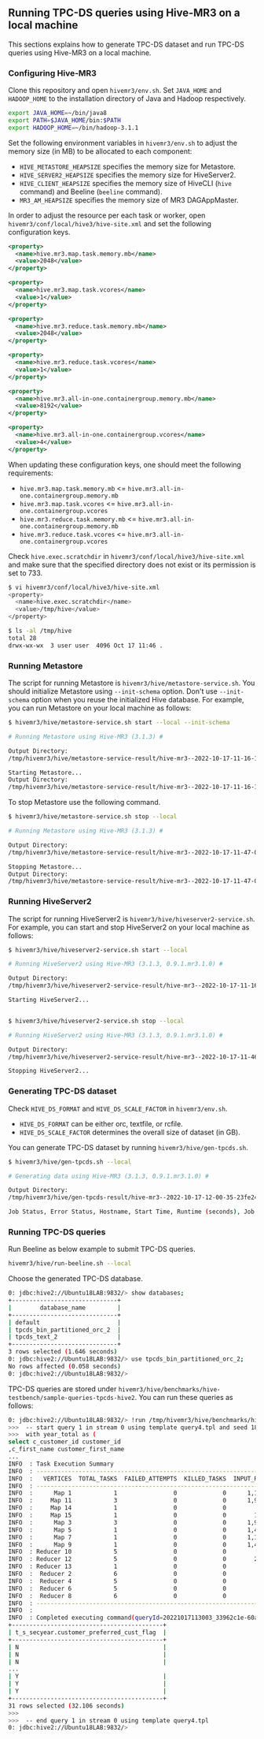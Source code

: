 ## Running TPC-DS queries using Hive-MR3 on a local machine

This sections explains how to generate TPC-DS dataset and run TPC-DS queries using Hive-MR3 on a local machine.

### Configuring Hive-MR3

Clone this repository and open `hivemr3/env.sh`.
Set `JAVA_HOME` and `HADOOP_HOME` to the installation directory of Java and Hadoop respectively.

```sh
export JAVA_HOME=~/bin/java8
export PATH=$JAVA_HOME/bin:$PATH
export HADOOP_HOME=~/bin/hadoop-3.1.1
```

Set the following environment variables in `hivemr3/env.sh` to adjust the memory size (in MB) to be allocated to each component:

* `HIVE_METASTORE_HEAPSIZE` specifies the memory size for Metastore.
* `HIVE_SERVER2_HEAPSIZE` specifies the memory size for HiveServer2.
* `HIVE_CLIENT_HEAPSIZE` specifies the memory size of HiveCLI (`hive` command) and Beeline (`beeline` command).
* `MR3_AM_HEAPSIZE` specifies the memory size of MR3 DAGAppMaster.

In order to adjust the resource per each task or worker, open `hivemr3/conf/local/hive3/hive-site.xml` and set the following configuration keys.

```xml
<property>
  <name>hive.mr3.map.task.memory.mb</name>
  <value>2048</value>
</property>

<property>
  <name>hive.mr3.map.task.vcores</name>
  <value>1</value>
</property>

<property>
  <name>hive.mr3.reduce.task.memory.mb</name>
  <value>2048</value>
</property>

<property>
  <name>hive.mr3.reduce.task.vcores</name>
  <value>1</value>
</property>

<property>
  <name>hive.mr3.all-in-one.containergroup.memory.mb</name>
  <value>8192</value>
</property>

<property>
  <name>hive.mr3.all-in-one.containergroup.vcores</name>
  <value>4</value>
</property>
```

When updating these configuration keys, one should meet the following requirements:

* `hive.mr3.map.task.memory.mb` <= `hive.mr3.all-in-one.containergroup.memory.mb`
* `hive.mr3.map.task.vcores` <= `hive.mr3.all-in-one.containergroup.vcores`
* `hive.mr3.reduce.task.memory.mb` <= `hive.mr3.all-in-one.containergroup.memory.mb`
* `hive.mr3.reduce.task.vcores` <= `hive.mr3.all-in-one.containergroup.vcores`

Check `hive.exec.scratchdir` in `hivemr3/conf/local/hive3/hive-site.xml` and make sure that the specified directory does not exist or its permission is set to 733.
```sh
$ vi hivemr3/conf/local/hive3/hive-site.xml
<property>
  <name>hive.exec.scratchdir</name>
  <value>/tmp/hive</value>
</property>

$ ls -al /tmp/hive
total 28
drwx-wx-wx  3 user user  4096 Oct 17 11:46 .
```

### Running Metastore

The script for running Metastore is `hivemr3/hive/metastore-service.sh`. You should initialize Metastore using `--init-schema` option. Don't use `--init-schema` option when you reuse the initialized Hive database. For example, you can run Metastore on your local machine as follows:
```sh
$ hivemr3/hive/metastore-service.sh start --local --init-schema

# Running Metastore using Hive-MR3 (3.1.3) #

Output Directory: 
/tmp/hivemr3/hive/metastore-service-result/hive-mr3--2022-10-17-11-16-17-41031659

Starting Metastore...
Output Directory: 
/tmp/hivemr3/hive/metastore-service-result/hive-mr3--2022-10-17-11-16-17-41031659
```

To stop Metastore use the following command.
```sh
$ hivemr3/hive/metastore-service.sh stop --local

# Running Metastore using Hive-MR3 (3.1.3) #

Output Directory: 
/tmp/hivemr3/hive/metastore-service-result/hive-mr3--2022-10-17-11-47-04-825044e1

Stopping Metastore...
Output Directory: 
/tmp/hivemr3/hive/metastore-service-result/hive-mr3--2022-10-17-11-47-04-825044e1
```

### Running HiveServer2

The script for running HiveServer2 is `hivemr3/hive/hiveserver2-service.sh`.
For example, you can start and stop HiveServer2 on your local machine as follows:
```sh
$ hivemr3/hive/hiveserver2-service.sh start --local

# Running HiveServer2 using Hive-MR3 (3.1.3, 0.9.1.mr3.1.0) #

Output Directory: 
/tmp/hivemr3/hive/hiveserver2-service-result/hive-mr3--2022-10-17-11-16-33-9ca98804

Starting HiveServer2...


$ hivemr3/hive/hiveserver2-service.sh stop --local

# Running HiveServer2 using Hive-MR3 (3.1.3, 0.9.1.mr3.1.0) #

Output Directory: 
/tmp/hivemr3/hive/hiveserver2-service-result/hive-mr3--2022-10-17-11-46-59-a08661ef

Stopping HiveServer2...
```

### Generating TPC-DS dataset

Check `HIVE_DS_FORMAT` and `HIVE_DS_SCALE_FACTOR` in `hivemr3/env.sh`.
* `HIVE_DS_FORMAT` can be either orc, textfile, or rcfile.
* `HIVE_DS_SCALE_FACTOR` determines the overall size of dataset (in GB).

You can generate TPC-DS dataset by running `hivemr3/hive/gen-tpcds.sh`.
```sh
$ hivemr3/hive/gen-tpcds.sh --local

# Generating data using Hive-MR3 (3.1.3, 0.9.1.mr3.1.0) #

Output Directory: 
/tmp/hivemr3/hive/gen-tpcds-result/hive-mr3--2022-10-17-12-00-35-23fe2402

Job Status, Error Status, Hostname, Start Time, Runtime (seconds), Job Name, Run Number, Directory
```

### Running TPC-DS queries

Run Beeline as below example to submit TPC-DS queries.
```sh
hivemr3/hive/run-beeline.sh --local
```

Choose the generated TPC-DS database.
```sh
0: jdbc:hive2://Ubuntu18LAB:9832/> show databases;
+------------------------------+
|        database_name         |
+------------------------------+
| default                      |
| tpcds_bin_partitioned_orc_2  |
| tpcds_text_2                 |
+------------------------------+
3 rows selected (1.646 seconds)
0: jdbc:hive2://Ubuntu18LAB:9832/> use tpcds_bin_partitioned_orc_2;
No rows affected (0.058 seconds)
0: jdbc:hive2://Ubuntu18LAB:9832/> 
```

TPC-DS queries are stored under `hivemr3/hive/benchmarks/hive-testbench/sample-queries-tpcds-hive2`.
You can run these queries as follows:
```sh
0: jdbc:hive2://Ubuntu18LAB:9832/> !run /tmp/hivemr3/hive/benchmarks/hive-testbench/sample-queries-tpcds-hive2/query4.sql
>>>  -- start query 1 in stream 0 using template query4.tpl and seed 1819994127
>>>  with year_total as (
select c_customer_id customer_id
,c_first_name customer_first_name
...
INFO  : Task Execution Summary
INFO  : --------------------------------------------------------------------------------------------------------------------------------
INFO  :   VERTICES  TOTAL_TASKS  FAILED_ATTEMPTS  KILLED_TASKS  INPUT_RECORDS  OUTPUT_RECORDS
INFO  : --------------------------------------------------------------------------------------------------------------------------------
INFO  :      Map 1            1                0             0      1,153,778          22,090
INFO  :     Map 11            3                0             0      1,964,230          81,485
INFO  :     Map 14            1                0             0         10,000           2,190
INFO  :     Map 15            1                0             0        144,000         864,000
INFO  :      Map 3            3                0             0      1,959,837          81,209
INFO  :      Map 5            1                0             0      1,435,602          51,441
INFO  :      Map 7            1                0             0      1,156,513          22,299
INFO  :      Map 9            1                0             0      1,435,282          51,392
INFO  : Reducer 10            5                0             0         51,392          51,392
INFO  : Reducer 12            5                0             0        296,131              31
INFO  : Reducer 13            1                0             0             31               0
INFO  :  Reducer 2            6                0             0         22,090          22,090
INFO  :  Reducer 4            5                0             0         81,209          69,732
INFO  :  Reducer 6            5                0             0         51,441          49,560
INFO  :  Reducer 8            6                0             0         22,299          21,872
INFO  : --------------------------------------------------------------------------------------------------------------------------------
INFO  : 
INFO  : Completed executing command(queryId=20221017113003_33962c1e-60a2-4a2b-afd1-3fe9fd3c044c); Time taken: 16.041 seconds
+-------------------------------------------+
| t_s_secyear.customer_preferred_cust_flag  |
+-------------------------------------------+
| N                                         |
| N                                         |
| N                                         |
...
| Y                                         |
| Y                                         |
| Y                                         |
+-------------------------------------------+
31 rows selected (32.106 seconds)
>>>  
>>>  -- end query 1 in stream 0 using template query4.tpl
0: jdbc:hive2://Ubuntu18LAB:9832/> 
```
